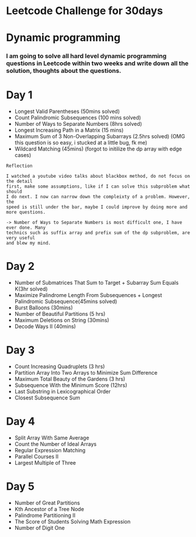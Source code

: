 # Leetcode Challenge for 30days

# Dynamic programming
<h3>I am going to solve all hard level dynamic programming questions in Leetcode within two weeks and write down all the solution, thoughts about the questions.<h3>

# Day 1

- Longest Valid Parentheses (50mins solved)
- Count Palindromic Subsequences (100 mins solved)
- Number of Ways to Separate Numbers (8hrs solved)
- Longest Increasing Path in a Matrix (15 mins)
- Maximum Sum of 3 Non-Overlapping Subarrays (2.5hrs solved) (OMG this question is so easy, i stucked at a little bug, fk me)
- Wildcard Matching (45mins) (forgot to initilize the dp array with edge cases)

```
Reflection

I watched a youtube video talks about blackbox method, do not focus on the detail 
first, make some assumptions, like if I can solve this subproblem what should 
I do next. I now can narrow down the compleixty of a problem. However, the 
speed is still under the bar, maybe I could improve by doing more and more questions.

-> Number of Ways to Separate Numbers is most difficult one, I have ever done. Many 
technics such as suffix array and prefix sum of the dp subproblem, are very useful 
and blew my mind. 
```

# Day 2

- Number of Submatrices That Sum to Target + Subarray Sum Equals K(3hr solved)
- Maximize Palindrome Length From Subsequences + Longest Palindromic Subsequence(45mins solved)
- Burst Balloons (30mins)
- Number of Beautiful Partitions (5 hrs)
- Maximum Deletions on String (30mins)
- Decode Ways II (40mins)

# Day 3
- Count Increasing Quadruplets (3 hrs)
- Partition Array Into Two Arrays to Minimize Sum Difference 
- Maximum Total Beauty of the Gardens (3 hrs)
- Subsequence With the Minimum Score (12hrs) 
- Last Substring in Lexicographical Order 
- Closest Subsequence Sum

# Day 4

- Split Array With Same Average
- Count the Number of Ideal Arrays
- Regular Expression Matching
- Parallel Courses II
- Largest Multiple of Three

# Day 5

- Number of Great Partitions
- Kth Ancestor of a Tree Node
- Palindrome Partitioning II
- The Score of Students Solving Math Expression
- Number of Digit One